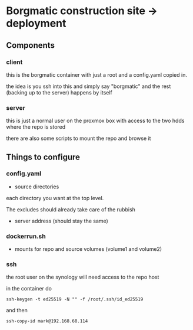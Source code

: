 # Borgmatic construction site -> deployment 


## Components

### client

this is the borgmatic container with just a root and a config.yaml copied in.

the idea is you ssh into this and simply say "borgmatic" and the rest (backing up to
the server) happens by itself

### server

this is just a normal user on the proxmox box with access to the two hdds where the repo is stored

there are also some scripts to mount the repo and browse it

## Things to configure

### config.yaml

- source directories

each directory you want at the top level. 

The excludes should already take care of the rubbish

- server address (should stay the same)


### dockerrun.sh

- mounts for repo and source volumes (volume1 and volume2)

### ssh 

the root user on the synology will need access to the repo host

in the container do 

    ssh-keygen -t ed25519 -N "" -f /root/.ssh/id_ed25519

and then

    ssh-copy-id mark@192.168.68.114

